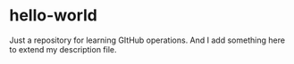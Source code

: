# hello-world
Just a repository for learning GItHub operations.
And I add something here to extend my description file.
